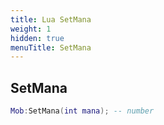 ```yaml
---
title: Lua SetMana
weight: 1
hidden: true
menuTitle: SetMana
---
```

## SetMana
```lua
Mob:SetMana(int mana); -- number
```